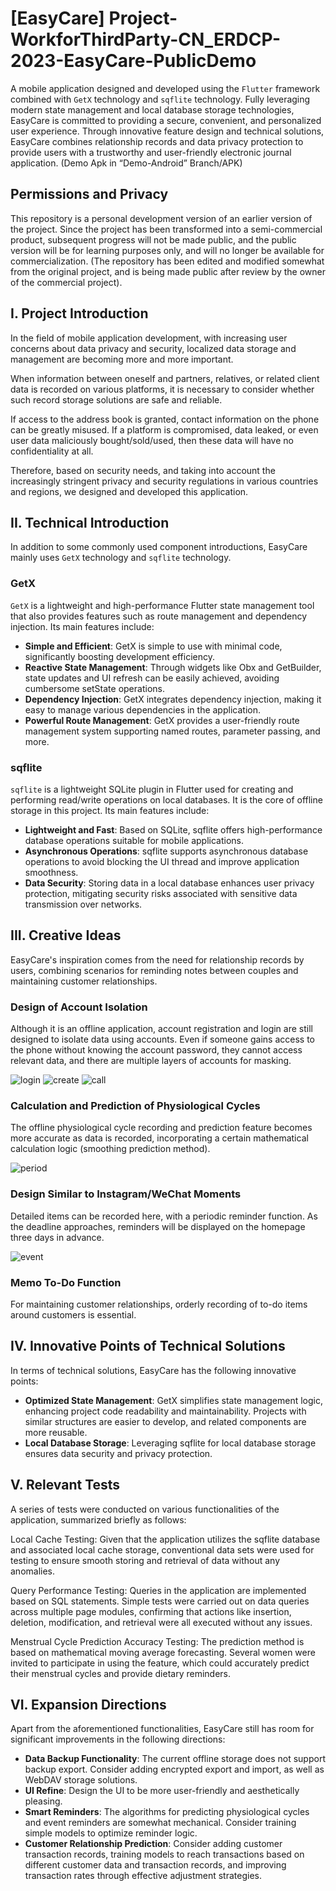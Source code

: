 # [EasyCare] Project-WorkforThirdParty-CN_ERDCP-2023-EasyCare-PublicDemo
A mobile application designed and developed using the `Flutter` framework combined with `GetX` technology and `sqflite` technology.
Fully leveraging modern state management and local database storage technologies, EasyCare is committed to providing a secure, convenient, and personalized user experience. Through innovative feature design and technical solutions, EasyCare combines relationship records and data privacy protection to provide users with a trustworthy and user-friendly electronic journal application.
(Demo Apk in “Demo-Android” Branch/APK)

## Permissions and Privacy
This repository is a personal development version of an earlier version of the project. Since the project has been transformed into a semi-commercial product, subsequent progress will not be made public, and the public version will be for learning purposes only, and will no longer be available for commercialization. (The repository has been edited and modified somewhat from the original project, and is being made public after review by the owner of the commercial project).


## I. Project Introduction
In the field of mobile application development, with increasing user concerns about data privacy and security, localized data storage and management are becoming more and more important.

When information between oneself and partners, relatives, or related client data is recorded on various platforms, it is necessary to consider whether such record storage solutions are safe and reliable.

If access to the address book is granted, contact information on the phone can be greatly misused. If a platform is compromised, data leaked, or even user data maliciously bought/sold/used, then these data will have no confidentiality at all.

Therefore, based on security needs, and taking into account the increasingly stringent privacy and security regulations in various countries and regions, we designed and developed this application.


## II. Technical Introduction
In addition to some commonly used component introductions, EasyCare mainly uses `GetX` technology and `sqflite` technology.
### GetX
`GetX` is a lightweight and high-performance Flutter state management tool that also provides features such as route management and dependency injection.
Its main features include:
- **Simple and Efficient**: GetX is simple to use with minimal code, significantly boosting development efficiency.
- **Reactive State Management**: Through widgets like Obx and GetBuilder, state updates and UI refresh can be easily achieved, avoiding cumbersome setState operations.
- **Dependency Injection**: GetX integrates dependency injection, making it easy to manage various dependencies in the application.
- **Powerful Route Management**: GetX provides a user-friendly route management system supporting named routes, parameter passing, and more.

### sqflite
`sqflite` is a lightweight SQLite plugin in Flutter used for creating and performing read/write operations on local databases. It is the core of offline storage in this project.
Its main features include:
- **Lightweight and Fast**: Based on SQLite, sqflite offers high-performance database operations suitable for mobile applications.
- **Asynchronous Operations**: sqflite supports asynchronous database operations to avoid blocking the UI thread and improve application smoothness.
- **Data Security**: Storing data in a local database enhances user privacy protection, mitigating security risks associated with sensitive data transmission over networks.

## III. Creative Ideas
EasyCare's inspiration comes from the need for relationship records by users, combining scenarios for reminding notes between couples and maintaining customer relationships.
### Design of Account Isolation
Although it is an offline application, account registration and login are still designed to isolate data using accounts. Even if someone gains access to the phone without knowing the account password, they cannot access relevant data, and there are multiple layers of accounts for masking.

![login](https://github.com/hucheng2001/Project-Third_Party_CN_ERDCP-2023-EasyCare-PublicDemo/assets/55477525/05b5e009-c21b-42ec-be96-3f4b5e3b55ad)
![create](https://github.com/hucheng2001/Project-Third_Party_CN_ERDCP-2023-EasyCare-PublicDemo/assets/55477525/0b19456f-b086-4987-af2b-aa98f02483b3)
![call](https://github.com/hucheng2001/Project-Third_Party_CN_ERDCP-2023-EasyCare-PublicDemo/assets/55477525/2376f8c8-24c0-4875-894b-03072da5867f)



### Calculation and Prediction of Physiological Cycles
The offline physiological cycle recording and prediction feature becomes more accurate as data is recorded, incorporating a certain mathematical calculation logic (smoothing prediction method).

![period](https://github.com/hucheng2001/Project-Third_Party_CN_ERDCP-2023-EasyCare-PublicDemo/assets/55477525/1d1e4fa3-2850-40bc-8af6-fd3ea852abde)


### Design Similar to Instagram/WeChat Moments
Detailed items can be recorded here, with a periodic reminder function. As the deadline approaches, reminders will be displayed on the homepage three days in advance.

![event](https://github.com/hucheng2001/Project-Third_Party_CN_ERDCP-2023-EasyCare-PublicDemo/assets/55477525/1e4fa744-205d-4ffd-b229-6981f45b9a31)

### Memo To-Do Function
For maintaining customer relationships, orderly recording of to-do items around customers is essential.


## IV. Innovative Points of Technical Solutions
In terms of technical solutions, EasyCare has the following innovative points:
- **Optimized State Management**: GetX simplifies state management logic, enhancing project code readability and maintainability. Projects with similar structures are easier to develop, and related components are more reusable.
- **Local Database Storage**: Leveraging sqflite for local database storage ensures data security and privacy protection.

## V. Relevant Tests
A series of tests were conducted on various functionalities of the application, summarized briefly as follows:

Local Cache Testing: Given that the application utilizes the sqflite database and associated local cache storage, conventional data sets were used for testing to ensure smooth storing and retrieval of data without any anomalies.

Query Performance Testing: Queries in the application are implemented based on SQL statements. Simple tests were carried out on data queries across multiple page modules, confirming that actions like insertion, deletion, modification, and retrieval were all executed without any issues.

Menstrual Cycle Prediction Accuracy Testing: The prediction method is based on mathematical moving average forecasting. Several women were invited to participate in using the feature, which could accurately predict their menstrual cycles and provide dietary reminders.

## VI. Expansion Directions
Apart from the aforementioned functionalities, EasyCare still has room for significant improvements in the following directions:
- **Data Backup Functionality**: The current offline storage does not support backup export. Consider adding encrypted export and import, as well as WebDAV storage solutions.
- **UI Refine**: Design the UI to be more user-friendly and aesthetically pleasing.
- **Smart Reminders**: The algorithms for predicting physiological cycles and event reminders are somewhat mechanical. Consider training simple models to optimize reminder logic.
- **Customer Relationship Prediction**: Consider adding customer transaction records, training models to reach transactions based on different customer data and transaction records, and improving transaction rates through effective adjustment strategies.
